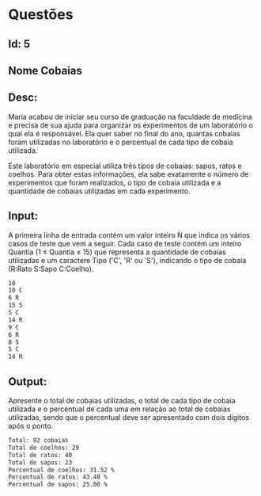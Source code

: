 # Questões

## Id: 5

## Nome Cobaias

## Desc:

Maria acabou de iniciar seu curso de graduação na faculdade de medicina e precisa de sua ajuda para organizar os experimentos de um laboratório o qual ela é responsável. Ela quer saber no final do ano, quantas cobaias foram utilizadas no laboratório e o percentual de cada tipo de cobaia utilizada.

Este laboratório em especial utiliza três tipos de cobaias: sapos, ratos e coelhos. Para obter estas informações, ela sabe exatamente o número de experimentos que foram realizados, o tipo de cobaia utilizada e a quantidade de cobaias utilizadas em cada experimento.

## Input:

A primeira linha de entrada contém um valor inteiro N que indica os vários casos de teste que vem a seguir. Cada caso de teste contém um inteiro Quantia (1 ≤ Quantia ≤ 15) que representa a quantidade de cobaias utilizadas e um caractere Tipo ('C', 'R' ou 'S'), indicando o tipo de cobaia (R:Rato S:Sapo C:Coelho).

```bash
10
10 C
6 R
15 S
5 C
14 R
9 C
6 R
8 S
5 C
14 R
```

## Output:

Apresente o total de cobaias utilizadas, o total de cada tipo de cobaia utilizada e o percentual de cada uma em relação ao total de cobaias utilizadas, sendo que o percentual deve ser apresentado com dois dígitos após o ponto.

```bash
Total: 92 cobaias
Total de coelhos: 29
Total de ratos: 40
Total de sapos: 23
Percentual de coelhos: 31.52 %
Percentual de ratos: 43.48 %
Percentual de sapos: 25.00 %
```
